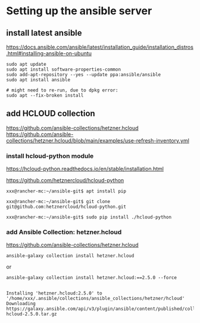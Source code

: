 # Setting up the ansible server


## install latest ansible 

https://docs.ansible.com/ansible/latest/installation_guide/installation_distros.html#installing-ansible-on-ubuntu


```
sudo apt update
sudo apt install software-properties-common
sudo add-apt-repository --yes --update ppa:ansible/ansible
sudo apt install ansible

# might need to re-run, due to dpkg error:
sudo apt --fix-broken install

```

## add HCLOUD collection

https://github.com/ansible-collections/hetzner.hcloud
https://github.com/ansible-collections/hetzner.hcloud/blob/main/examples/use-refresh-inventory.yml

### install hcloud-python module

https://hcloud-python.readthedocs.io/en/stable/installation.html

https://github.com/hetznercloud/hcloud-python


```
xxx@rancher-mc:~/ansible-git$ apt install pip

xxx@rancher-mc:~/ansible-git$ git clone git@github.com:hetznercloud/hcloud-python.git

xxx@rancher-mc:~/ansible-git$ sudo pip install ./hcloud-python
```


 
### add Ansible Collection: hetzner.hcloud

https://github.com/ansible-collections/hetzner.hcloud


```
ansible-galaxy collection install hetzner.hcloud
```
or 
```
ansible-galaxy collection install hetzner.hcloud:==2.5.0 --force


Installing 'hetzner.hcloud:2.5.0' to '/home/xxx/.ansible/collections/ansible_collections/hetzner/hcloud'
Downloading https://galaxy.ansible.com/api/v3/plugin/ansible/content/published/collections/artifacts/hetzner-hcloud-2.5.0.tar.gz 


```


